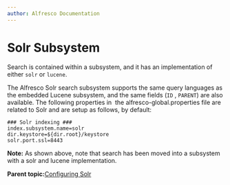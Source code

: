 ```yaml
---
author: Alfresco Documentation
---
```


# Solr Subsystem

Search is contained within a subsystem, and it has an implementation of either `solr` or `lucene`.

The Alfresco Solr search subsystem supports the same query languages as the embedded Lucene subsystem, and the same fields \(`ID` , `PARENT`\) are also available. The following properties in  the alfresco-global.properties file are related to Solr and are setup as follows, by default:

```
### Solr indexing ###
index.subsystem.name=solr
dir.keystore=${dir.root}/keystore
solr.port.ssl=8443
```

**Note:** As shown above, note that search has been moved into a subsystem with a solr and lucene implementation.

**Parent topic:**[Configuring Solr](../concepts/solr-webapp-config.md)

